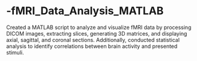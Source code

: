 # -fMRI_Data_Analysis_MATLAB
Created a MATLAB script to analyze and visualize fMRI data by processing DICOM images, extracting slices, generating 3D matrices, and displaying axial, sagittal, and coronal sections. Additionally, conducted statistical analysis to identify correlations between brain activity and presented stimuli.

